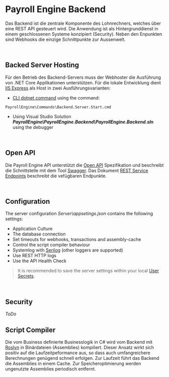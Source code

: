 <h1>Payroll Engine Backend</h1>

Das Backend ist die zentrale Komponente des Lohnrechners, welches über eine REST API gesteuert wird. Die Anwendung ist als Hintergrunddienst in einem geschlossenen Systeme konzipiert (Security). Neben den Enpunkten sind Webhooks die einzige Schnittpunkte zur Aussenwelt.

<br />

## Backed Server Hosting
Für den Betrieb des Backend-Servers muss der Webhoster die Ausführung von .NET Core Applikationen unterstützen. Für die lokale Entwicklung dient [IIS Express](https://learn.microsoft.com/en-us/iis/extensions/introduction-to-iis-express/iis-express-overview) als Host in zwei Ausführungsvarianten:
- [CLI dotnet command](https://learn.microsoft.com/en-us/dotnet/core/tools/dotnet) using the command:
```
PayrollEngine\Commands\Backend.Server.Start.cmd
```
- Using Visual Studio Solution ***PayrollEngine\PayrollEngine.Backend\PayrollEngine.Backend.sln*** using the debugger

<br/>

## Open API
Die Payroll Engine API unterstützt die [Open API](https://www.openapis.org/) Spezifikation und beschreibt die Schnittstelle mit dem Tool [Swagger](https://swagger.io/). Das Dokument [REST Service Endpoints](https://github.com/Payroll-Engine/PayrollEngine/blob/main/Documents/PayrollRestServicesEndpoints.pdf) beschreibt die vefügbaren Endpunkte.

<br/>

## Configuration
The server configuration *Server\appsetings.json* contains the following settings:
- Application Culture
- The database connection
- Set timeouts for webhooks, transactions and assembly-cache
- Control the script compiler behaviour
- Systemlog with [Serilog](https://serilog.net/) (other loggers are supported)
- Use REST HTTP logs
- Use the API Health Check

> It is recommended to save the server settings within your local [User Secrets](https://learn.microsoft.com/en-us/aspnet/core/security/app-secrets).
<br/>

## Security
*ToDo*
<br/>

## Script Compiler
Die vom Business definierte Businesslogik in C# wird vom Backend mit [Roslyn](https://github.com/dotnet/roslyn) in Binärdateien (Assemblies) kompiliert. Dieser Ansatz wirkt sich positiv auf die Laufzeitpeformance aus, so dass auch umfangreichere Berechnungen genügend schnell erfolgen.
Zur Laufzeit führt das Backend die Assemblies in einem Cache. Zur Speicheroptimierung werden ungenutzte Assemblies periodisch entfernt.
